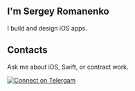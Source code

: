 ## I'm Sergey Romanenko
I build and design iOS apps.

## Contacts

Ask me about iOS, Swift, or contract work.

[![Connect on Telergam](https://img.shields.io/badge/Connect%20on-Telegram-lightgrey)](https://t.me/purpln)

<!--
**purpln/purpln** is a ✨ _special_ ✨ repository because its `README.md` (this file) appears on your GitHub profile.
-->
